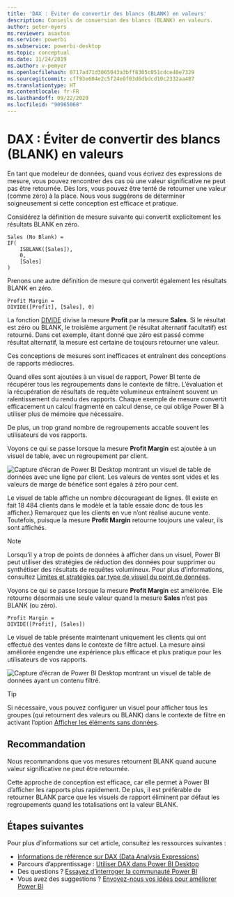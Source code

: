 ```yaml
---
title: 'DAX : Éviter de convertir des blancs (BLANK) en valeurs'
description: Conseils de conversion des blancs (BLANK) en valeurs.
author: peter-myers
ms.reviewer: asaxton
ms.service: powerbi
ms.subservice: powerbi-desktop
ms.topic: conceptual
ms.date: 11/24/2019
ms.author: v-pemyer
ms.openlocfilehash: 0717ad71d3065043a3bff8305c051cdce40e7329
ms.sourcegitcommit: cff93e604e2c5f24e0f03d6dbdcd10c2332aa487
ms.translationtype: HT
ms.contentlocale: fr-FR
ms.lasthandoff: 09/22/2020
ms.locfileid: "90965068"
---
```

# <a name="dax-avoid-converting-blanks-to-values"></a>DAX : Éviter de convertir des blancs (BLANK) en valeurs

En tant que modeleur de données, quand vous écrivez des expressions de mesure, vous pouvez rencontrer des cas où une valeur significative ne peut pas être retournée. Dès lors, vous pouvez être tenté de retourner une valeur (comme zéro) à la place. Nous vous suggérons de déterminer soigneusement si cette conception est efficace et pratique.

Considérez la définition de mesure suivante qui convertit explicitement les résultats BLANK en zéro.

```dax
Sales (No Blank) =
IF(
    ISBLANK([Sales]),
    0,
    [Sales]
)
```

Prenons une autre définition de mesure qui convertit également les résultats BLANK en zéro.

```dax
Profit Margin =
DIVIDE([Profit], [Sales], 0)
```

La fonction [DIVIDE](/dax/divide-function-dax) divise la mesure **Profit** par la mesure **Sales**. Si le résultat est zéro ou BLANK, le troisième argument (le résultat alternatif facultatif) est retourné. Dans cet exemple, étant donné que zéro est passé comme résultat alternatif, la mesure est certaine de toujours retourner une valeur.

Ces conceptions de mesures sont inefficaces et entraînent des conceptions de rapports médiocres.

Quand elles sont ajoutées à un visuel de rapport, Power BI tente de récupérer tous les regroupements dans le contexte de filtre. L’évaluation et la récupération de résultats de requête volumineux entraînent souvent un ralentissement du rendu des rapports. Chaque exemple de mesure convertit efficacement un calcul fragmenté en calcul dense, ce qui oblige Power BI à utiliser plus de mémoire que nécessaire.

De plus, un trop grand nombre de regroupements accable souvent les utilisateurs de vos rapports.

Voyons ce qui se passe lorsque la mesure **Profit Margin** est ajoutée à un visuel de table, avec un regroupement par client.

![Capture d’écran de Power BI Desktop montrant un visuel de table de données avec une ligne par client. Les valeurs de ventes sont vides et les valeurs de marge de bénéfice sont égales à zéro pour cent. ](media/dax-avoid-converting-blank/table-visual-poor.png)

Le visuel de table affiche un nombre décourageant de lignes. (Il existe en fait 18 484 clients dans le modèle et la table essaie donc de tous les afficher.) Remarquez que les clients en vue n’ont réalisé aucune vente. Toutefois, puisque la mesure **Profit Margin** retourne toujours une valeur, ils sont affichés.

> [!NOTE]
> Lorsqu’il y a trop de points de données à afficher dans un visuel, Power BI peut utiliser des stratégies de réduction des données pour supprimer ou synthétiser des résultats de requêtes volumineux. Pour plus d’informations, consultez [Limites et stratégies par type de visuel du point de données](../visuals/power-bi-data-points.md).

Voyons ce qui se passe lorsque la mesure **Profit Margin** est améliorée. Elle retourne désormais une seule valeur quand la mesure **Sales** n’est pas BLANK (ou zéro).

```dax
Profit Margin =
DIVIDE([Profit], [Sales])
```

Le visuel de table présente maintenant uniquement les clients qui ont effectué des ventes dans le contexte de filtre actuel. La mesure ainsi améliorée engendre une expérience plus efficace et plus pratique pour les utilisateurs de vos rapports.

![Capture d’écran de Power BI Desktop montrant un visuel de table de données ayant un contenu filtré.](media/dax-avoid-converting-blank/table-visual-good.png)

> [!TIP]
> Si nécessaire, vous pouvez configurer un visuel pour afficher tous les groupes (qui retournent des valeurs ou BLANK) dans le contexte de filtre en activant l’option [Afficher les éléments sans données](../create-reports/desktop-show-items-no-data.md).

## <a name="recommendation"></a>Recommandation

Nous recommandons que vos mesures retournent BLANK quand aucune valeur significative ne peut être retournée.

Cette approche de conception est efficace, car elle permet à Power BI d’afficher les rapports plus rapidement. De plus, il est préférable de retourner BLANK parce que les visuels de rapport éliminent par défaut les regroupements quand les totalisations ont la valeur BLANK.

## <a name="next-steps"></a>Étapes suivantes

Pour plus d’informations sur cet article, consultez les ressources suivantes :

- [Informations de référence sur DAX (Data Analysis Expressions)](/dax/)
- Parcours d’apprentissage : [Utiliser DAX dans Power BI Desktop](/learn/paths/dax-power-bi/)
- Des questions ? [Essayez d’interroger la communauté Power BI](https://community.powerbi.com/)
- Vous avez des suggestions ? [Envoyez-nous vos idées pour améliorer Power BI](https://ideas.powerbi.com)